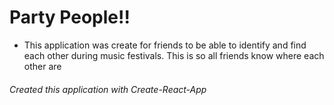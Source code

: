 # Party People!!
- This application was create for friends to be able to identify and find each other during music festivals. This is so all friends know where each other are


###### Created this application with Create-React-App

